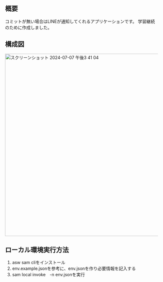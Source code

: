 ## 概要
コミットが無い場合はLINEが通知してくれるアプリケーションです。
学習継続のために作成しました。

## 構成図
<img width="600" alt="スクリーンショット 2024-07-07 午後3 41 04" src="https://github.com/user-attachments/assets/5bb5058a-5a47-43ab-bd7d-7fe8361bdb92">

## ローカル環境実行方法
1. asw sam cliをインストール
2. env.example.jsonを参考に、env.jsonを作り必要情報を記入する
3. sam local invoke　-n env.jsonを実行
